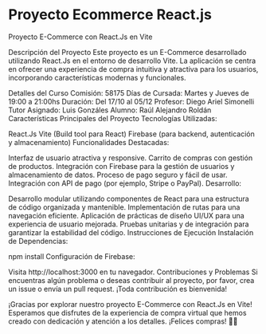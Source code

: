 # Proyecto Ecommerce React.js

Proyecto E-Commerce con React.Js en Vite

Descripción del Proyecto
Este proyecto es un E-Commerce desarrollado utilizando React.Js en el entorno de desarrollo Vite. La aplicación se centra en ofrecer una experiencia de compra intuitiva y atractiva para los usuarios, incorporando características modernas y funcionales.

Detalles del Curso
Comisión: 58175
Días de Cursada: Martes y Jueves de 19:00 a 21:00hs
Duración: Del 17/10 al 05/12
Profesor: Diego Ariel Simonelli
Tutor Asignado: Luis Gonzáles
Alumno: Raúl Alejandro Roldán
Características Principales del Proyecto
Tecnologías Utilizadas:

React.Js
Vite (Build tool para React)
Firebase (para backend, autenticación y almacenamiento)
Funcionalidades Destacadas:

Interfaz de usuario atractiva y responsive.
Carrito de compras con gestión de productos.
Integración con Firebase para la gestión de usuarios y almacenamiento de datos.
Proceso de pago seguro y fácil de usar.
Integración con API de pago (por ejemplo, Stripe o PayPal).
Desarrollo:

Desarrollo modular utilizando componentes de React para una estructura de código organizada y mantenible.
Implementación de rutas para una navegación eficiente.
Aplicación de prácticas de diseño UI/UX para una experiencia de usuario mejorada.
Pruebas unitarias y de integración para garantizar la estabilidad del código.
Instrucciones de Ejecución
Instalación de Dependencias:

npm install
Configuración de Firebase:

Visita http://localhost:3000 en tu navegador.
Contribuciones y Problemas
Si encuentras algún problema o deseas contribuir al proyecto, por favor, crea un issue o envía un pull request. ¡Toda contribución es bienvenida!

¡Gracias por explorar nuestro proyecto E-Commerce con React.Js en Vite! Esperamos que disfrutes de la experiencia de compra virtual que hemos creado con dedicación y atención a los detalles. ¡Felices compras! 🛒🚀
